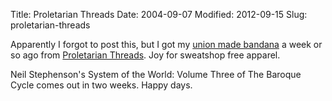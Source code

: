 Title: Proletarian Threads
Date: 2004-09-07
Modified: 2012-09-15
Slug: proletarian-threads

Apparently I forgot to post this, but I got my <a href="http://proletarianthreads.com/essentials/m102.html" >union made bandana</a> a week or so ago from <a href="http://proletarianthreads.com/" >Proletarian Threads</a>.
Joy for sweatshop free apparel.

Neil Stephenson's System of the World: Volume Three of The Baroque Cycle comes out in two weeks. Happy days.


